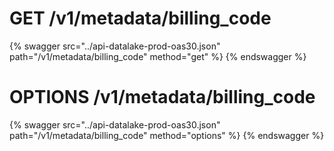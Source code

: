 # GET /v1/metadata/billing_code

{% swagger src="../api-datalake-prod-oas30.json" path="/v1/metadata/billing_code" method="get" %}
{% endswagger %}

# OPTIONS /v1/metadata/billing_code

{% swagger src="../api-datalake-prod-oas30.json" path="/v1/metadata/billing_code" method="options" %}
{% endswagger %}

